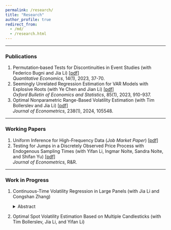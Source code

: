 ```yaml
---
permalink: /research/
title: "Research"
author_profile: true
redirect_from: 
  - /md/
  - /research.html
---
```



<style>
journal { font-weight: 400;
font-style: italic; 
white-space: nowrap;}
</style>


------
### Publications

1. Permutation‐based Tests for Discontinuities in Event Studies (with Federico Bugni and Jia Li) [[pdf]](https://lqyjasonlee.github.io/files/quan200248.pdf) <br>
   <nobr><journal>Quantitative Economics</journal>,</nobr> 14(1), 2023, 37-70.
1. Seemingly Unrelated Regression Estimation for VAR Models with Explosive Roots (with Ye Chen and Jian Li) [[pdf]](https://lqyjasonlee.github.io/files/OBES_SUR.pdf) <br>
   <nobr><journal>Oxford Bulletin of Economics and Statistics</journal>,</nobr> 85(1), 2023, 910-937.
1. Optimal Nonparametric Range-Based Volatility Estimation (with Tim Bollerslev and Jia Li) [[pdf]](https://lqyjasonlee.github.io/files/decision.pdf) <br>
   <nobr><journal>Journal of Econometrics</journal>,</nobr> 238(1), 2024, 105548.

------
### Working Papers

1. Uniform Inference for High-Frequency Data (<journal>Job Market Paper</journal>)  [[pdf]](https://lqyjasonlee.github.io/files/state.pdf)
1. Testing for Jumps in a Discretely Observed Price Process with Endogenous Sampling Times (with Yifan Li, Ingmar Nolte, Sandra Nolte, and Shifan Yu) [[pdf]](https://lqyjasonlee.github.io/files/pds_jump.pdf) <br>
   <nobr><journal>Journal of Econometrics</journal>,</nobr> R&R.



------
### Work in Progress

1. Continuous-Time Volatility Regression in Large Panels (with Jia Li and Congshan Zhang)
   <details>
   <summary>Abstract</summary>
   This paper studies a semiparametric inference procedure for a finite-dimensional parameter in a continuous-time regression model involving high-frequency data in a large cross-section. The model concerns the relationship between a noisy dependent process and a possibly nonlinear transform of stochastic volatility over a fixed time span, with its coefficients allowed to depend on a set of firm-specific characteristics. The construction of the estimator involves two steps: the nonparametric recovery of stochastic volatility processes, followed by a parametric second stage that uses the volatility estimates. We show that the estimator admits a central limit theorem and provide a consistent estimator of the asymptotic variance based on a factor-analytic method. The finite sample performance of the inference procedure is satisfactory in a realistically calibrated Monte Carlo setting. In a novel empirical application, we study the relationship between bid-ask spread and the spot standard deviation of asset price. The slope coefficient estimate, which measures the heterogeneous level of information asymmetry, is closely related to firm characteristics such as measures of valuation uncertainty and institutional ownership.
    </details>

2. Optimal Spot Volatility Estimation Based on Multiple Candlesticks (with Tim Bollerslev, Jia Li, and Yifan Li)


  
